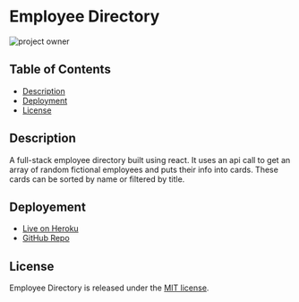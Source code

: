 # Employee Directory

![project owner](https://img.shields.io/badge/owner-Connerjm-blueviolet)

## Table of Contents

- [Description](#description)
- [Deployment](#deployment)
- [License](#license)

## Description

A full-stack employee directory built using react. It uses an api call to get an array of random fictional employees and puts their info into cards. These cards can be sorted by name or filtered by title.

## Deployement

- [Live on Heroku](https://stormy-wildwood-90404.herokuapp.com/)
- [GitHub Repo](https://github.com/Connerjm/Employee-Directory)

## License

Employee Directory is released under the [MIT license](https://www.opensource.org/licenses/mit).
